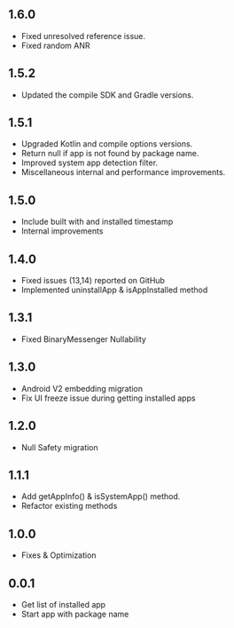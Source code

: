 ## 1.6.0

* Fixed unresolved reference issue.
* Fixed random ANR

## 1.5.2

* Updated the compile SDK and Gradle versions.

## 1.5.1

* Upgraded Kotlin and compile options versions.
* Return null if app is not found by package name.
* Improved system app detection filter.
* Miscellaneous internal and performance improvements.

## 1.5.0

* Include built with and installed timestamp
* Internal improvements

## 1.4.0

* Fixed issues (13,14) reported on GitHub
* Implemented uninstallApp & isAppInstalled method

## 1.3.1

* Fixed BinaryMessenger Nullability

## 1.3.0

* Android V2 embedding migration
* Fix UI freeze issue during getting installed apps

## 1.2.0

* Null Safety migration

## 1.1.1

* Add getAppInfo() & isSystemApp() method.
* Refactor existing methods

## 1.0.0

* Fixes & Optimization

## 0.0.1

* Get list of installed app
* Start app with package name
